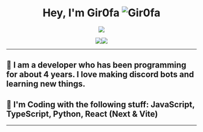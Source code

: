 # <div align="center">Hey, I'm Gir0fa <img src="https://komarev.com/ghpvc/?username=Gir0fa&label=Profile%20views&color=00FFFF&style=flat" alt="Gir0fa" /></div>  
<p align="center"><img src="https://lanyard.cnrad.dev/api/1282734265955520545">


<p align="center"><img src="https://github-readme-stats.vercel.app/api?username=wbrous&theme=slateorange&show_icons=true&hide_border=true&count_private=true"><img src="https://github-readme-stats.vercel.app/api/top-langs/?username=wbrous&theme=slateorange&show_icons=true&hide_border=true&layout=compact">

***

## :telescope: I am a developer who has been programming for about 4 years. I love making discord bots and learning new things.
## :seedling: I'm Coding with the following stuff: JavaScript, TypeScript, Python, React (Next & Vite)
***
